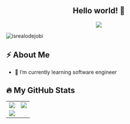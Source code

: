 <h2 align="center">Hello world! 👋</h2>

<!-- Animation Typing -->

<p align="center">
  <a href="https://github.com/DenverCoder1/readme-typing-svg"><img src="https://readme-typing-svg.herokuapp.com?font=Fira+Code&pause=1100&width=500&lines=I'm+Juan+Esteban+Parra.;I'm+a+Backend+Developer.;"></a>
</p>

<!-- Animation Typing: END -->

<!-- Profile Views -->

<p align="left">
  <img src="https://komarev.com/ghpvc/?username=Juanes527&label=Profile%20views&color=0e75b6&style=flat" alt="isrealodejobi" />
</p>

<!-- Profile Views: END -->

<!-- About me section -->

<h2>⚡️ About Me</h2>

- 🌱 I’m currently learning software engineer

  <!-- About me section: END -->
  
  <!-- Github Stats -->

## :fire: My GitHub Stats

<table>
    <tr>
        <td>
            <img src="https://github-readme-streak-stats.herokuapp.com/?user=Juanes527&&theme=tokyonight"/>
        </td> 
                <td>
            <img src="https://github-readme-stats.vercel.app/api/top-langs/?username=Juanes527&langs_count=10&layout=compact&hide=php,scss,css,html,batchfile,gherkin,freemarker,xslt,tsql,ruby"/>
        </td>
    </tr>
    <tr>
        <td>
            <img src="https://github-readme-stats.vercel.app/api?username=Juanes527&count_private=true&show_icons=true&theme=tokyonight"/>
        </td>
    </tr>
</table>

